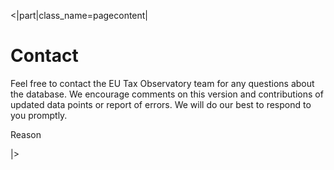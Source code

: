 <|part|class_name=pagecontent|

# Contact

Feel free to contact the EU Tax Observatory team for any questions about the database. We encourage comments
 on this version and contributions of updated data points
or report of errors. We will do our best to respond to you promptly.

Reason

|>